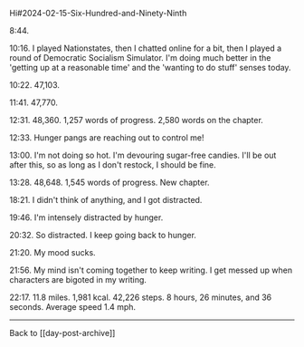Hi#2024-02-15-Six-Hundred-and-Ninety-Ninth

8:44.

10:16.  I played Nationstates, then I chatted online for a bit, then I played a round of Democratic Socialism Simulator.  I'm doing much better in the 'getting up at a reasonable time' and the 'wanting to do stuff' senses today.

10:22.  47,103.

11:41.  47,770.

12:31.  48,360.  1,257 words of progress.  2,580 words on the chapter.

12:33.  Hunger pangs are reaching out to control me!

13:00.  I'm not doing so hot.  I'm devouring sugar-free candies.  I'll be out after this, so as long as I don't restock, I should be fine.

13:28.  48,648.  1,545 words of progress.  New chapter.

18:21.  I didn't think of anything, and I got distracted.

19:46.  I'm intensely distracted by hunger.

20:32.  So distracted.  I keep going back to hunger.

21:20.  My mood sucks.

21:56.  My mind isn't coming together to keep writing.  I get messed up when characters are bigoted in my writing.

22:17.  11.8 miles.  1,981 kcal.  42,226 steps.  8 hours, 26 minutes, and 36 seconds.  Average speed 1.4 mph.

---
Back to [[day-post-archive]]